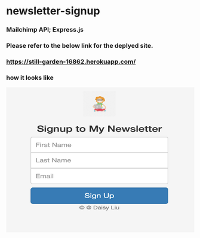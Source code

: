 # newsletter-signup
### Mailchimp API; Express.js
### Please refer to the below link for the deplyed site.
### https://still-garden-16862.herokuapp.com/
### how it looks like 
![alt text](https://github.com/Daisyliu6/newsletter-signup/blob/master/signup.jpg)
